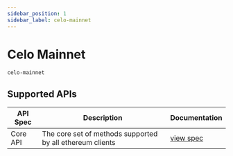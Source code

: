 ```yaml
---
sidebar_position: 1
sidebar_label: celo-mainnet
---
```


# Celo Mainnet

`celo-mainnet`

## Supported APIs

| API Spec | Description                                               | Documentation                  |
| -------- | --------------------------------------------------------- | ------------------------------ |
| Core API | The core set of methods supported by all ethereum clients | [view spec](../specs/core-api) |
